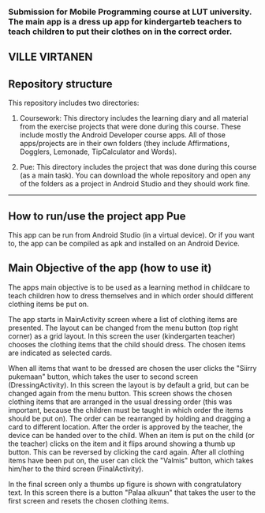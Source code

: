 ### Submission for Mobile Programming course at LUT university. The main app is a dress up app for kindergarteb teachers to teach children to put their clothes on in the correct order.

## VILLE VIRTANEN

## Repository structure

This repository includes two directories:

1. Coursework: This directory includes the learning diary and all material from the exercise projects that were done during this course. These include mostly the Android Developer course apps. All of those apps/projects are in their own folders (they include Affirmations, Dogglers, Lemonade, TipCalculator and Words).

2. Pue: This directory includes the project that was done during this course (as a main task). You can download the whole repository and open any of the folders as a project in Android Studio and they should work fine.

---

## How to run/use the project app Pue

This app can be run from Android Studio (in a virtual device). Or if you want to, the app can be compiled as apk and installed on an Android Device.

## Main Objective of the app (how to use it)

The apps main objective is to be used as a learning method in childcare to teach children how to dress themselves and in which order should different clothing items be put on.

The app starts in MainActivity screen where a list of clothing items are presented. The layout can be changed from the menu button (top right corner) as a grid layout. In this screen the user (kindergarten teacher) chooses the clothing items that the child should dress. The chosen items are indicated as selected cards.

When all items that want to be dressed are chosen the user clicks the "Siirry pukemaan" button, which takes the user to second screen (DressingActivity). In this screen the layout is by default a grid, but can be changed again from the menu button. This screen shows the chosen clothing items that are arranged in the usual dressing order (this was important, because the children must be taught in which order the items should be put on). The order can be rearranged by holding and dragging a card to different location. After the order is approved by the teacher, the device can be handed over to the child. When an item is put on the child (or the teacher) clicks on the item and it flips around showing a thumb up button. This can be reversed by clicking the card again. After all clothing items have been put on, the user can click the "Valmis" button, which takes him/her to the third screen (FinalActivity).

In the final screen only a thumbs up figure is shown with congratulatory text. In this screen there is a button "Palaa alkuun" that takes the user to the first screen and resets the chosen clothing items.
